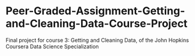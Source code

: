 # Peer-Graded-Assignment-Getting-and-Cleaning-Data-Course-Project
Final project for course 3: Getting and Cleaning Data, of the John Hopkins Coursera Data Science Specialization
